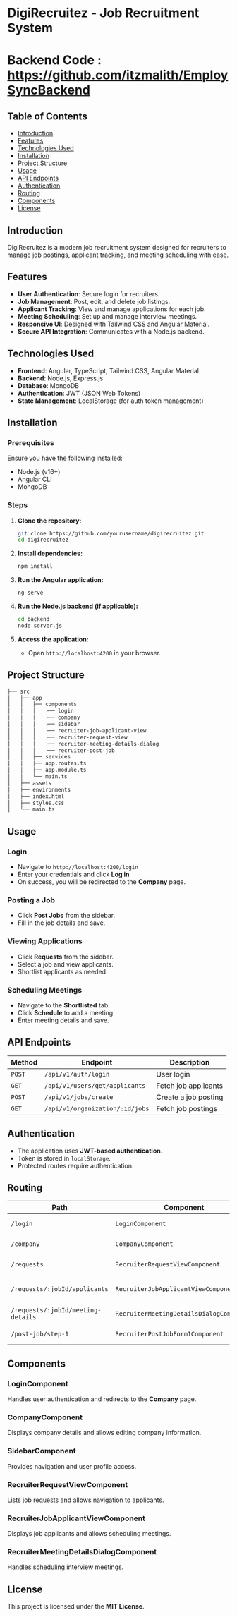# DigiRecruitez - Job Recruitment System

# Backend Code : https://github.com/itzmalith/EmploySyncBackend

## Table of Contents
- [Introduction](#introduction)
- [Features](#features)
- [Technologies Used](#technologies-used)
- [Installation](#installation)
- [Project Structure](#project-structure)
- [Usage](#usage)
- [API Endpoints](#api-endpoints)
- [Authentication](#authentication)
- [Routing](#routing)
- [Components](#components)
- [License](#license)

## Introduction
DigiRecruitez is a modern job recruitment system designed for recruiters to manage job postings, applicant tracking, and meeting scheduling with ease.

## Features
- **User Authentication**: Secure login for recruiters.
- **Job Management**: Post, edit, and delete job listings.
- **Applicant Tracking**: View and manage applications for each job.
- **Meeting Scheduling**: Set up and manage interview meetings.
- **Responsive UI**: Designed with Tailwind CSS and Angular Material.
- **Secure API Integration**: Communicates with a Node.js backend.

## Technologies Used
- **Frontend**: Angular, TypeScript, Tailwind CSS, Angular Material
- **Backend**: Node.js, Express.js
- **Database**: MongoDB
- **Authentication**: JWT (JSON Web Tokens)
- **State Management**: LocalStorage (for auth token management)

## Installation
### Prerequisites
Ensure you have the following installed:
- Node.js (v16+)
- Angular CLI
- MongoDB

### Steps
1. **Clone the repository:**
   ```bash
   git clone https://github.com/yourusername/digirecruitez.git
   cd digirecruitez
   ```

2. **Install dependencies:**
   ```bash
   npm install
   ```

3. **Run the Angular application:**
   ```bash
   ng serve
   ```

4. **Run the Node.js backend (if applicable):**
   ```bash
   cd backend
   node server.js
   ```

5. **Access the application:**
   - Open `http://localhost:4200` in your browser.

## Project Structure
```bash
├── src
│   ├── app
│   │   ├── components
│   │   │   ├── login
│   │   │   ├── company
│   │   │   ├── sidebar
│   │   │   ├── recruiter-job-applicant-view
│   │   │   ├── recruiter-request-view
│   │   │   ├── recruiter-meeting-details-dialog
│   │   │   └── recruiter-post-job
│   │   ├── services
│   │   ├── app.routes.ts
│   │   ├── app.module.ts
│   │   └── main.ts
│   ├── assets
│   ├── environments
│   ├── index.html
│   ├── styles.css
│   └── main.ts
```

## Usage
### Login
- Navigate to `http://localhost:4200/login`
- Enter your credentials and click **Log in**
- On success, you will be redirected to the **Company** page.

### Posting a Job
- Click **Post Jobs** from the sidebar.
- Fill in the job details and save.

### Viewing Applications
- Click **Requests** from the sidebar.
- Select a job and view applicants.
- Shortlist applicants as needed.

### Scheduling Meetings
- Navigate to the **Shortlisted** tab.
- Click **Schedule** to add a meeting.
- Enter meeting details and save.

## API Endpoints
| Method | Endpoint | Description |
|--------|---------|-------------|
| `POST` | `/api/v1/auth/login` | User login |
| `GET` | `/api/v1/users/get/applicants` | Fetch job applicants |
| `POST` | `/api/v1/jobs/create` | Create a job posting |
| `GET` | `/api/v1/organization/:id/jobs` | Fetch job postings |

## Authentication
- The application uses **JWT-based authentication**.
- Token is stored in `localStorage`.
- Protected routes require authentication.

## Routing
| Path | Component | Purpose |
|------|----------|---------|
| `/login` | `LoginComponent` | User authentication |
| `/company` | `CompanyComponent` | Company details page |
| `/requests` | `RecruiterRequestViewComponent` | View job requests |
| `/requests/:jobId/applicants` | `RecruiterJobApplicantViewComponent` | View applicants for a job |
| `/requests/:jobId/meeting-details` | `RecruiterMeetingDetailsDialogComponent` | Schedule meeting |
| `/post-job/step-1` | `RecruiterPostJobForm1Component` | Job posting step 1 |

## Components
### **LoginComponent**
Handles user authentication and redirects to the **Company** page.

### **CompanyComponent**
Displays company details and allows editing company information.

### **SidebarComponent**
Provides navigation and user profile access.

### **RecruiterRequestViewComponent**
Lists job requests and allows navigation to applicants.

### **RecruiterJobApplicantViewComponent**
Displays job applicants and allows scheduling meetings.

### **RecruiterMeetingDetailsDialogComponent**
Handles scheduling interview meetings.

## License
This project is licensed under the **MIT License**.
